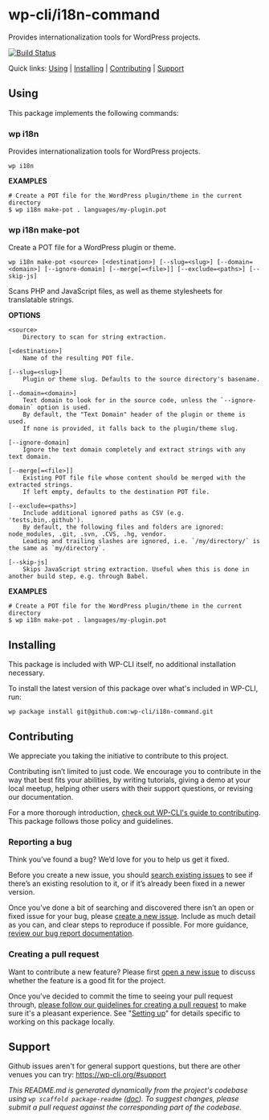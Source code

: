 wp-cli/i18n-command
===================

Provides internationalization tools for WordPress projects.

[![Build Status](https://travis-ci.org/wp-cli/i18n-command.svg?branch=master)](https://travis-ci.org/wp-cli/i18n-command)

Quick links: [Using](#using) | [Installing](#installing) | [Contributing](#contributing) | [Support](#support)

## Using

This package implements the following commands:

### wp i18n

Provides internationalization tools for WordPress projects.

~~~
wp i18n
~~~

**EXAMPLES**

    # Create a POT file for the WordPress plugin/theme in the current directory
    $ wp i18n make-pot . languages/my-plugin.pot



### wp i18n make-pot

Create a POT file for a WordPress plugin or theme.

~~~
wp i18n make-pot <source> [<destination>] [--slug=<slug>] [--domain=<domain>] [--ignore-domain] [--merge[=<file>]] [--exclude=<paths>] [--skip-js]
~~~

Scans PHP and JavaScript files, as well as theme stylesheets for translatable strings.

**OPTIONS**

	<source>
		Directory to scan for string extraction.

	[<destination>]
		Name of the resulting POT file.

	[--slug=<slug>]
		Plugin or theme slug. Defaults to the source directory's basename.

	[--domain=<domain>]
		Text domain to look for in the source code, unless the `--ignore-domain` option is used.
		By default, the "Text Domain" header of the plugin or theme is used.
		If none is provided, it falls back to the plugin/theme slug.

	[--ignore-domain]
		Ignore the text domain completely and extract strings with any text domain.

	[--merge[=<file>]]
		Existing POT file file whose content should be merged with the extracted strings.
		If left empty, defaults to the destination POT file.

	[--exclude=<paths>]
		Include additional ignored paths as CSV (e.g. 'tests,bin,.github').
		By default, the following files and folders are ignored: node_modules, .git, .svn, .CVS, .hg, vendor.
		Leading and trailing slashes are ignored, i.e. `/my/directory/` is the same as `my/directory`.

	[--skip-js]
		Skips JavaScript string extraction. Useful when this is done in another build step, e.g. through Babel.

**EXAMPLES**

    # Create a POT file for the WordPress plugin/theme in the current directory
    $ wp i18n make-pot . languages/my-plugin.pot

## Installing

This package is included with WP-CLI itself, no additional installation necessary.

To install the latest version of this package over what's included in WP-CLI, run:

    wp package install git@github.com:wp-cli/i18n-command.git

## Contributing

We appreciate you taking the initiative to contribute to this project.

Contributing isn’t limited to just code. We encourage you to contribute in the way that best fits your abilities, by writing tutorials, giving a demo at your local meetup, helping other users with their support questions, or revising our documentation.

For a more thorough introduction, [check out WP-CLI's guide to contributing](https://make.wordpress.org/cli/handbook/contributing/). This package follows those policy and guidelines.

### Reporting a bug

Think you’ve found a bug? We’d love for you to help us get it fixed.

Before you create a new issue, you should [search existing issues](https://github.com/wp-cli/i18n-command/issues?q=label%3Abug%20) to see if there’s an existing resolution to it, or if it’s already been fixed in a newer version.

Once you’ve done a bit of searching and discovered there isn’t an open or fixed issue for your bug, please [create a new issue](https://github.com/wp-cli/i18n-command/issues/new). Include as much detail as you can, and clear steps to reproduce if possible. For more guidance, [review our bug report documentation](https://make.wordpress.org/cli/handbook/bug-reports/).

### Creating a pull request

Want to contribute a new feature? Please first [open a new issue](https://github.com/wp-cli/i18n-command/issues/new) to discuss whether the feature is a good fit for the project.

Once you've decided to commit the time to seeing your pull request through, [please follow our guidelines for creating a pull request](https://make.wordpress.org/cli/handbook/pull-requests/) to make sure it's a pleasant experience. See "[Setting up](https://make.wordpress.org/cli/handbook/pull-requests/#setting-up)" for details specific to working on this package locally.

## Support

Github issues aren't for general support questions, but there are other venues you can try: https://wp-cli.org/#support


*This README.md is generated dynamically from the project's codebase using `wp scaffold package-readme` ([doc](https://github.com/wp-cli/scaffold-package-command#wp-scaffold-package-readme)). To suggest changes, please submit a pull request against the corresponding part of the codebase.*
